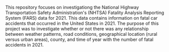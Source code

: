 This repository focuses on investigationg the National Highway Transportation Safety Administration's (NHTSA) Fatality Analysis Reporting System (FARS) data for 2021. This data contains information on fatal car 
accidents that occurred in the United States in 2021. The purpose of this project was to investigate whether or not there was any relationship between weather patterns, road conditions, geographical location (rural 
versus urban areas), county, and time of year with the number of fatal accidents in 2021. 
